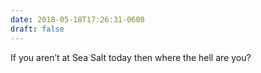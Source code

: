 ```yaml
---
date: 2018-05-18T17:26:31-0600
draft: false
---
```


If you aren’t at Sea Salt today then where the hell are you?

